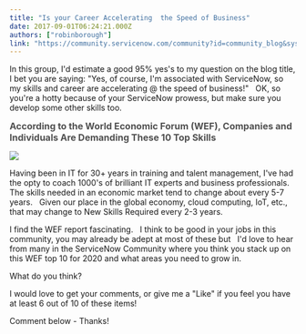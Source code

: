 ```yaml
---
title: "Is your Career Accelerating  the Speed of Business"
date: 2017-09-01T06:24:21.000Z
authors: ["robinborough"]
link: "https://community.servicenow.com/community?id=community_blog&sys_id=6fbd6ea9dbd0dbc01dcaf3231f9619c7"
---
```

<p>In this group, I'd estimate a good 95% yes's to my question on the blog title, I bet you are saying: "Yes, of course, I'm associated with ServiceNow, so my skills and career are accelerating @ the speed of business!"   OK, so you're a hotty because of your ServiceNow prowess, but make sure you develop some other skills too.</p><p></p><p><span style="font-size: 12pt; color: #505050;"><strong><span lang="EN">According to the World Economic Forum (WEF), Companies and Individuals Are Demanding These 10 Top Skills</span></strong></span></p><p><span style="font-size: 12pt; color: #505050;"><strong><span lang="EN"><img   class="image-1 jive-image" src="28a96bfddbd493041dcaf3231f9619c4.iix" style="max-width: 1200px; max-height: 900px;"/></span></strong></span></p><p></p><p>Having been in IT for 30+ years in training and talent management, I've had the opty to coach 1000's of brilliant IT experts and business professionals.   The skills needed in an economic market tend to change about every 5-7 years.   Given our place in the global economy, cloud computing, IoT, etc., that may change to New Skills Required every 2-3 years.</p><p></p><p>I find the WEF report fascinating.   I think to be good in your jobs in this community, you may already be adept at most of these but   I'd love to hear from many in the ServiceNow Community where you think you stack up on this WEF top 10 for 2020 and what areas you need to grow in.</p><p></p><p>What do you think?</p><p></p><p>I would love to get your comments, or give me a "Like" if you feel you have at least 6 out of 10 of these items!</p><p></p><p>Comment below - Thanks!</p>